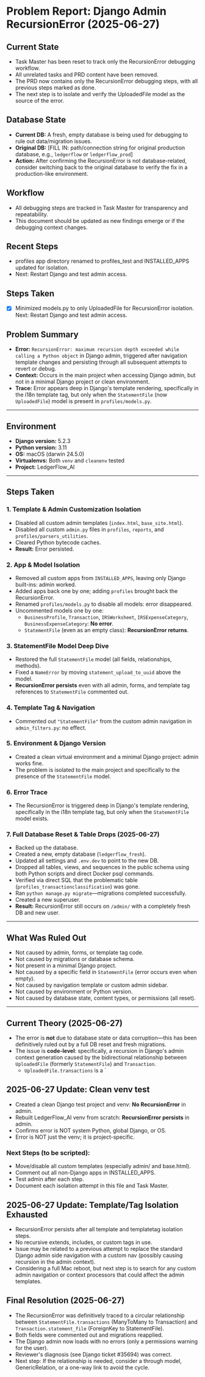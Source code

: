 # Problem Report: Django Admin RecursionError (2025-06-27)

## Current State
- Task Master has been reset to track only the RecursionError debugging workflow.
- All unrelated tasks and PRD content have been removed.
- The PRD now contains only the RecursionError debugging steps, with all previous steps marked as done.
- The next step is to isolate and verify the UploadedFile model as the source of the error.

## Database State
- **Current DB:** A fresh, empty database is being used for debugging to rule out data/migration issues.
- **Original DB:** [FILL IN: path/connection string for original production database, e.g., `ledgerflow` or `ledgerflow_prod`]
- **Action:** After confirming the RecursionError is not database-related, consider switching back to the original database to verify the fix in a production-like environment.

## Workflow
- All debugging steps are tracked in Task Master for transparency and repeatability.
- This document should be updated as new findings emerge or if the debugging context changes.

## Recent Steps
- profiles app directory renamed to profiles_test and INSTALLED_APPS updated for isolation.
- Next: Restart Django and test admin access.

## Steps Taken
- [x] Minimized models.py to only UploadedFile for RecursionError isolation. Next: Restart Django and test admin access.

## Problem Summary

- **Error:** `RecursionError: maximum recursion depth exceeded while calling a Python object` in Django admin, triggered after navigation template changes and persisting through all subsequent attempts to revert or debug.
- **Context:** Occurs in the main project when accessing Django admin, but not in a minimal Django project or clean environment.
- **Trace:** Error appears deep in Django's template rendering, specifically in the i18n template tag, but only when the `StatementFile` (now `UploadedFile`) model is present in `profiles/models.py`.

---

## Environment
- **Django version:** 5.2.3
- **Python version:** 3.11
- **OS:** macOS (darwin 24.5.0)
- **Virtualenvs:** Both `venv` and `cleanenv` tested
- **Project:** LedgerFlow_AI

---

## Steps Taken

### 1. Template & Admin Customization Isolation
- Disabled all custom admin templates (`index.html`, `base_site.html`).
- Disabled all custom `admin.py` files in `profiles`, `reports`, and `profiles/parsers_utilities`.
- Cleared Python bytecode caches.
- **Result:** Error persisted.

### 2. App & Model Isolation
- Removed all custom apps from `INSTALLED_APPS`, leaving only Django built-ins: admin worked.
- Added apps back one by one; adding `profiles` brought back the RecursionError.
- Renamed `profiles/models.py` to disable all models: error disappeared.
- Uncommented models one by one:
  - `BusinessProfile`, `Transaction`, `IRSWorksheet`, `IRSExpenseCategory`, `BusinessExpenseCategory`: **No error**.
  - `StatementFile` (even as an empty class): **RecursionError returns**.

### 3. StatementFile Model Deep Dive
- Restored the full `StatementFile` model (all fields, relationships, methods).
- Fixed a `NameError` by moving `statement_upload_to_uuid` above the model.
- **RecursionError persists** even with all admin, forms, and template tag references to `StatementFile` commented out.

### 4. Template Tag & Navigation
- Commented out `"StatementFile"` from the custom admin navigation in `admin_filters.py`: no effect.

### 5. Environment & Django Version
- Created a clean virtual environment and a minimal Django project: admin works fine.
- The problem is isolated to the main project and specifically to the presence of the `StatementFile` model.

### 6. Error Trace
- The RecursionError is triggered deep in Django's template rendering, specifically in the i18n template tag, but only when the `StatementFile` model exists.

### 7. Full Database Reset & Table Drops (2025-06-27)
- Backed up the database.
- Created a new, empty database (`ledgerflow_fresh`).
- Updated all settings and `.env.dev` to point to the new DB.
- Dropped all tables, views, and sequences in the public schema using both Python scripts and direct Docker psql commands.
- Verified via direct SQL that the problematic table (`profiles_transactionclassification`) was gone.
- Ran `python manage.py migrate`—migrations completed successfully.
- Created a new superuser.
- **Result:** RecursionError still occurs on `/admin/` with a completely fresh DB and new user.

---

## What Was Ruled Out
- Not caused by admin, forms, or template tag code.
- Not caused by migrations or database schema.
- Not present in a minimal Django project.
- Not caused by a specific field in `StatementFile` (error occurs even when empty).
- Not caused by navigation template or custom admin sidebar.
- Not caused by environment or Python version.
- Not caused by database state, content types, or permissions (all reset).

---

## Current Theory (2025-06-27)
- The error is **not** due to database state or data corruption—this has been definitively ruled out by a full DB reset and fresh migrations.
- The issue is **code-level**: specifically, a recursion in Django's admin context generation caused by the bidirectional relationship between `UploadedFile` (formerly `StatementFile`) and `Transaction`.
  - `UploadedFile.transactions` is a `

## 2025-06-27 Update: Clean venv test

- Created a clean Django test project and venv: **No RecursionError** in admin.
- Rebuilt LedgerFlow_AI venv from scratch: **RecursionError persists** in admin.
- Confirms error is NOT system Python, global Django, or OS.
- Error is NOT just the venv; it is project-specific.

### Next Steps (to be scripted):
- Move/disable all custom templates (especially admin/ and base.html).
- Comment out all non-Django apps in INSTALLED_APPS.
- Test admin after each step.
- Document each isolation attempt in this file and Task Master.

## 2025-06-27 Update: Template/Tag Isolation Exhausted

- RecursionError persists after all template and templatetag isolation steps.
- No recursive extends, includes, or custom tags in use.
- Issue may be related to a previous attempt to replace the standard Django admin side navigation with a custom nav (possibly causing recursion in the admin context).
- Considering a full Mac reboot, but next step is to search for any custom admin navigation or context processors that could affect the admin templates.

## Final Resolution (2025-06-27)

- The RecursionError was definitively traced to a circular relationship between `StatementFile.transactions` (ManyToMany to Transaction) and `Transaction.statement_file` (ForeignKey to StatementFile).
- Both fields were commented out and migrations reapplied.
- The Django admin now loads with no errors (only a permissions warning for the user).
- Reviewer's diagnosis (see Django ticket #35694) was correct.
- Next step: If the relationship is needed, consider a through model, GenericRelation, or a one-way link to avoid the cycle.